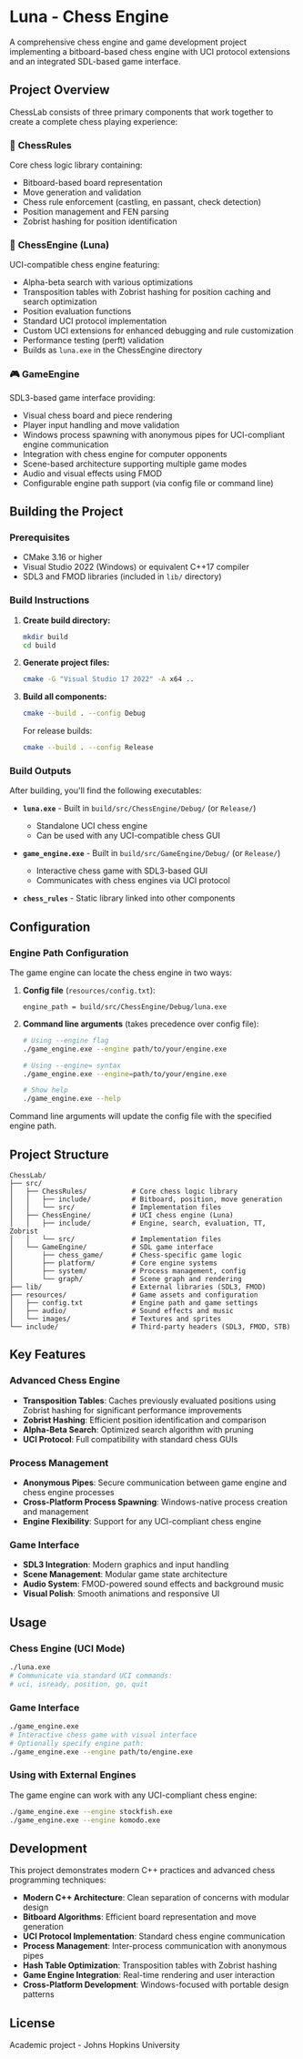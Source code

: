 # Luna - Chess Engine

A comprehensive chess engine and game development project implementing a bitboard-based chess engine with UCI protocol extensions and an integrated SDL-based game interface.

## Project Overview

ChessLab consists of three primary components that work together to create a complete chess playing experience:

### 🎯 **ChessRules** 
Core chess logic library containing:
- Bitboard-based board representation
- Move generation and validation
- Chess rule enforcement (castling, en passant, check detection)
- Position management and FEN parsing
- Zobrist hashing for position identification

### 🧠 **ChessEngine (Luna)**
UCI-compatible chess engine featuring:
- Alpha-beta search with various optimizations
- Transposition tables with Zobrist hashing for position caching and search optimization
- Position evaluation functions
- Standard UCI protocol implementation
- Custom UCI extensions for enhanced debugging and rule customization
- Performance testing (perft) validation
- Builds as `luna.exe` in the ChessEngine directory

### 🎮 **GameEngine**
SDL3-based game interface providing:
- Visual chess board and piece rendering
- Player input handling and move validation
- Windows process spawning with anonymous pipes for UCI-compliant engine communication
- Integration with chess engine for computer opponents
- Scene-based architecture supporting multiple game modes
- Audio and visual effects using FMOD
- Configurable engine path support (via config file or command line)

## Building the Project

### Prerequisites
- CMake 3.16 or higher
- Visual Studio 2022 (Windows) or equivalent C++17 compiler
- SDL3 and FMOD libraries (included in `lib/` directory)

### Build Instructions

1. **Create build directory:**
   ```bash
   mkdir build
   cd build
   ```

2. **Generate project files:**
   ```bash
   cmake -G "Visual Studio 17 2022" -A x64 ..
   ```

3. **Build all components:**
   ```bash
   cmake --build . --config Debug
   ```

   For release builds:
   ```bash
   cmake --build . --config Release
   ```

### Build Outputs

After building, you'll find the following executables:

- **`luna.exe`** - Built in `build/src/ChessEngine/Debug/` (or `Release/`)
  - Standalone UCI chess engine
  - Can be used with any UCI-compatible chess GUI
  
- **`game_engine.exe`** - Built in `build/src/GameEngine/Debug/` (or `Release/`)
  - Interactive chess game with SDL3-based GUI
  - Communicates with chess engines via UCI protocol
  
- **`chess_rules`** - Static library linked into other components

## Configuration

### Engine Path Configuration

The game engine can locate the chess engine in two ways:

1. **Config file** (`resources/config.txt`):
   ```
   engine_path = build/src/ChessEngine/Debug/luna.exe
   ```

2. **Command line arguments** (takes precedence over config file):
   ```bash
   # Using --engine flag
   ./game_engine.exe --engine path/to/your/engine.exe
   
   # Using --engine= syntax
   ./game_engine.exe --engine=path/to/your/engine.exe
   
   # Show help
   ./game_engine.exe --help
   ```

Command line arguments will update the config file with the specified engine path.

## Project Structure

```
ChessLab/
├── src/
│   ├── ChessRules/           # Core chess logic library
│   │   ├── include/          # Bitboard, position, move generation
│   │   └── src/              # Implementation files
│   ├── ChessEngine/          # UCI chess engine (Luna)
│   │   ├── include/          # Engine, search, evaluation, TT, Zobrist
│   │   └── src/              # Implementation files
│   └── GameEngine/           # SDL game interface
│       ├── chess_game/       # Chess-specific game logic
│       ├── platform/         # Core engine systems
│       ├── system/           # Process management, config
│       └── graph/            # Scene graph and rendering
├── lib/                      # External libraries (SDL3, FMOD)
├── resources/                # Game assets and configuration
│   ├── config.txt            # Engine path and game settings
│   ├── audio/                # Sound effects and music
│   └── images/               # Textures and sprites
└── include/                  # Third-party headers (SDL3, FMOD, STB)
```

## Key Features

### Advanced Chess Engine
- **Transposition Tables**: Caches previously evaluated positions using Zobrist hashing for significant performance improvements
- **Zobrist Hashing**: Efficient position identification and comparison
- **Alpha-Beta Search**: Optimized search algorithm with pruning
- **UCI Protocol**: Full compatibility with standard chess GUIs

### Process Management
- **Anonymous Pipes**: Secure communication between game engine and chess engine processes
- **Cross-Platform Process Spawning**: Windows-native process creation and management
- **Engine Flexibility**: Support for any UCI-compliant chess engine

### Game Interface
- **SDL3 Integration**: Modern graphics and input handling
- **Scene Management**: Modular game state architecture
- **Audio System**: FMOD-powered sound effects and background music
- **Visual Polish**: Smooth animations and responsive UI

## Usage

### Chess Engine (UCI Mode)
```bash
./luna.exe
# Communicate via standard UCI commands:
# uci, isready, position, go, quit
```

### Game Interface
```bash
./game_engine.exe
# Interactive chess game with visual interface
# Optionally specify engine path:
./game_engine.exe --engine path/to/engine.exe
```

### Using with External Engines
The game engine can work with any UCI-compliant chess engine:
```bash
./game_engine.exe --engine stockfish.exe
./game_engine.exe --engine komodo.exe
```

## Development

This project demonstrates modern C++ practices and advanced chess programming techniques:

- **Modern C++ Architecture**: Clean separation of concerns with modular design
- **Bitboard Algorithms**: Efficient board representation and move generation
- **UCI Protocol Implementation**: Standard chess engine communication
- **Process Management**: Inter-process communication with anonymous pipes
- **Hash Table Optimization**: Transposition tables with Zobrist hashing
- **Game Engine Integration**: Real-time rendering and user interaction
- **Cross-Platform Development**: Windows-focused with portable design patterns

## License

Academic project - Johns Hopkins University
